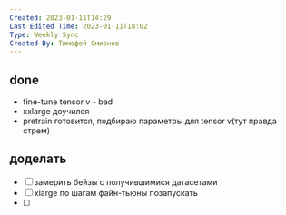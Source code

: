 ```yaml
---
Created: 2023-01-11T14:29
Last Edited Time: 2023-01-11T18:02
Type: Weekly Sync
Created By: Тимофей Смирнов
---
```

## done

- fine-tune tensor v - bad
- xxlarge доучился
- pretrain готовится, подбираю параметры для tensor v(тут правда стрем)

## доделать

- [ ] замерить бейзы с получившимися датасетами
- [ ] xlarge по шагам файн-тьюны позапускать
- [ ]